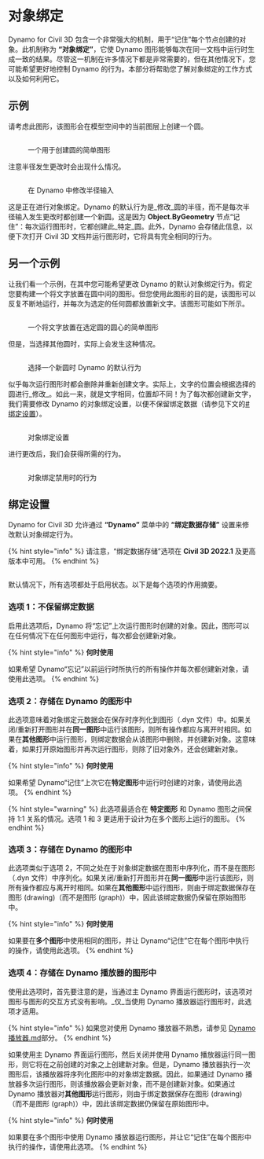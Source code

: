 # 对象绑定

Dynamo for Civil 3D 包含一个非常强大的机制，用于“记住”每个节点创建的对象。此机制称为 **“对象绑定”**，它使 Dynamo 图形能够每次在同一文档中运行时生成一致的结果。尽管这一机制在许多情况下都是非常需要的，但在其他情况下，您可能希望更好地控制 Dynamo 的行为。本部分将帮助您了解对象绑定的工作方式以及如何利用它。

## 示例

请考虑此图形，该图形会在模型空间中的当前图层上创建一个圆。

<figure><img src="../../.gitbook/assets/c3d-binding-create-circle.png" alt=""><figcaption><p>一个用于创建圆的简单图形</p></figcaption></figure>

注意半径发生更改时会出现什么情况。

<figure><img src="../../.gitbook/assets/c3d-binding-change-radius.gif" alt=""><figcaption><p>在 Dynamo 中修改半径输入</p></figcaption></figure>

这是正在进行对象绑定。Dynamo 的默认行为是_修改_圆的半径，而不是每次半径输入发生更改时都创建一个新圆。这是因为 **Object.ByGeometry** 节点“记住”：每次运行图形时，它都创建此_特定_圆。此外，Dynamo 会存储此信息，以便下次打开 Civil 3D 文档并运行图形时，它将具有完全相同的行为。

## 另一个示例

让我们看一个示例，在其中您可能希望更改 Dynamo 的默认对象绑定行为。假定您要构建一个将文字放置在圆中间的图形。但您使用此图形的目的是，该图形可以反复不断地运行，并每次为选定的任何圆都放置新文字。该图形可能如下所示。

<figure><img src="../../.gitbook/assets/c3d-binding-create-text.png" alt=""><figcaption><p>一个将文字放置在选定圆的圆心的简单图形</p></figcaption></figure>

但是，当选择其他圆时，实际上会发生这种情况。

<figure><img src="../../.gitbook/assets/c3d-binding-select-circle.gif" alt=""><figcaption><p>选择一个新圆时 Dynamo 的默认行为</p></figcaption></figure>

似乎每次运行图形时都会删除并重新创建文字。实际上，文字的位置会根据选择的圆进行_修改_。如此一来，就是文字相同，位置却不同！为了每次都创建新文字，我们需要修改 Dynamo 的对象绑定设置，以便不保留绑定数据（请参见下文的[\#绑定设置](object-binding.md#binding-settings "提及")）。

<figure><img src="../../.gitbook/assets/Land_ServicePlacement_BindingSettings.png" alt=""><figcaption><p>对象绑定设置</p></figcaption></figure>

进行更改后，我们会获得所需的行为。

<figure><img src="../../.gitbook/assets/c3d-binding-repeat-placement.gif" alt=""><figcaption><p>对象绑定禁用时的行为</p></figcaption></figure>

## 绑定设置

Dynamo for Civil 3D 允许通过 **“Dynamo”** 菜单中的 **“绑定数据存储”** 设置来修改默认对象绑定行为。

{% hint style="info" %}
 请注意，“绑定数据存储”选项在 **Civil 3D 2022.1** 及更高版本中可用。
{% endhint %}

<figure><img src="../../.gitbook/assets/c3d-binding-settings (1).png" alt=""><figcaption></figcaption></figure>

默认情况下，所有选项都处于启用状态。以下是每个选项的作用摘要。

### 选项 1：不保留绑定数据

启用此选项后，Dynamo 将“忘记”上次运行图形时创建的对象。因此，图形可以在任何情况下在任何图形中运行，每次都会创建新对象。

{% hint style="info" %} 
**何时使用**

如果希望 Dynamo“忘记”以前运行时所执行的所有操作并每次都创建新对象，请使用此选项。
{% endhint %}

### 选项 2：存储在 Dynamo 的图形中

此选项意味着对象绑定元数据会在保存时序列化到图形（.dyn 文件）中。如果关闭/重新打开图形并在**同一图形**中运行该图形，则所有操作都应与离开时相同。如果在**其他图形**中运行图形，则绑定数据会从该图形中删除，并创建新对象。这意味着，如果打开原始图形并再次运行图形，则除了旧对象外，还会创建新对象。

{% hint style="info" %}
 **何时使用**

如果希望 Dynamo“记住”上次它在**特定图形**中运行时创建的对象，请使用此选项。
{% endhint %}

{% hint style="warning" %}
此选项最适合在 **特定图形** 和 Dynamo 图形之间保持 1:1 关系的情况。选项 1 和 3 更适用于设计为在多个图形上运行的图形。
{% endhint %}

### 选项 3：存储在 Dynamo 的图形中

此选项类似于选项 2，不同之处在于对象绑定数据在图形中序列化，而不是在图形（.dyn 文件）中序列化。如果关闭/重新打开图形并在**同一图形**中运行该图形，则所有操作都应与离开时相同。如果在**其他图形**中运行图形，则由于绑定数据保存在图形 (drawing)（而不是图形 (graph)）中，因此该绑定数据仍保留在原始图形中。

{% hint style="info" %}
 **何时使用**

如果要在**多个图形**中使用相同的图形，并让 Dynamo“记住”它在每个图形中执行的操作，请使用此选项。
{% endhint %}

### 选项 4：存储在 Dynamo 播放器的图形中

使用此选项时，首先要注意的是，当通过主 Dynamo 界面运行图形时，该选项对图形与图形的交互方式没有影响。_仅_当使用 Dynamo 播放器运行图形时，此选项才适用。

{% hint style="info" %}
如果您对使用 Dynamo 播放器不熟悉，请参见 [Dynamo 播放器.md](../dynamo-player.md "提及")部分。
{% endhint %}

如果使用主 Dynamo 界面运行图形，然后关闭并使用 Dynamo 播放器运行同一图形，则它将在之前创建的对象之上创建新对象。但是，Dynamo 播放器执行一次图形后，该播放器将序列化图形中的对象绑定数据。因此，如果通过 Dynamo 播放器多次运行图形，则该播放器会更新对象，而不是创建新对象。如果通过 Dynamo 播放器对**其他图形**运行图形，则由于绑定数据保存在图形 (drawing)（而不是图形 (graph)）中，因此该绑定数据仍保留在原始图形中。

{% hint style="info" %}
 **何时使用**

如果要在多个图形中使用 Dynamo 播放器运行图形，并让它“记住”在每个图形中执行的操作，请使用此选项。
{% endhint %}
